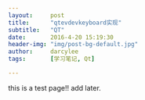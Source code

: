 ```yaml
---
layout:     post
title:      "qtevdevkeyboard实现"
subtitle:   "QT"
date:       2016-4-20 15:19:30
header-img: "img/post-bg-default.jpg"
author:     darcylee
tags:       [学习笔记, Qt]

---
```


this is a test page!!
add later.
